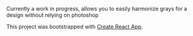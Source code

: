 Currently a work in progress, allows you to easily harmonize grays for a design without relying on photoshop


This project was bootstrapped with [Create React App](https://github.com/facebook/create-react-app).